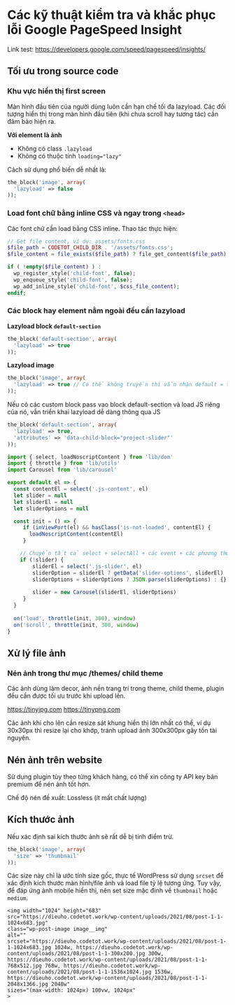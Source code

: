 # Các kỹ thuật kiểm tra và khắc phục lỗi Google PageSpeed Insight

Link test: https://developers.google.com/speed/pagespeed/insights/

## Tối ưu trong source code

### Khu vực hiển thị first screen

Màn hình đầu tiên của người dùng luôn cần hạn chế tối đa lazyload. Các đối tượng hiển thị trong màn hình đầu tiên (khi chưa scroll hay tương tác) cần đảm bảo hiện ra.

**Với element là ảnh**
- Không có class `.lazyload`
- Không có thuộc tính `loading="lazy"`

Cách sử dụng phổ biến dễ nhất là:

```php
the_block('image', array(
  'lazyload' => false
));
```

### Load font chữ bằng inline CSS và ngay trong `<head>`

Các font chữ cần load bằng CSS inline. Thao tác thực hiện:

```php
// Get file content, ví dụ: assets/fonts.css
$file_path = CODETOT_CHILD_DIR . '/assets/fonts.css';
$file_content = file_exists($file_path) ? file_get_content($file_path) : '';

if ( !empty($file_content) ) :
  wp_register_style('child-font', false);
  wp_enqueue_style('child-font', false);
  wp_add_inline_style('child-font', $css_file_content);
endif;
```

### Các block hay element nằm ngoài đều cần lazyload

**Lazyload block `default-section`**

```php
the_block('default-section', array(
  'lazyload' => true
));
```

**Lazyload image**

```php
the_block('image', array(
  'lazyload' => true // Có thể không truyền thì vẫn nhận default = true rồi
));
```

Nếu có các custom block pass vao block default-section và load JS riêng của nó, vẫn triển khai lazyload dễ dàng thông qua JS

```php
the_block('default-section', array(
  'lazyload' => true,
  'attributes' => 'data-child-block="project-slider"'
));
```

```js
import { select, loadNoscriptContent } from 'lib/dom'
import { throttle } from 'lib/utils'
import Carousel from 'lib/carousel'

export default el => {
  const contentEl = select('.js-content', el)
  let slider = null
  let sliderEl = null
  let sliderOptions = null

  const init = () => {
     if (inViewPort(el) && hasClass('is-not-loaded', contentEl) {
       loadNoscriptContent(contentEl)
     }

    // Chuyển tất cả select + selectAll + các event + các phương thức cần cho vào đây
    if (!slider) {
        sliderEl = select('.js-slider', el)
        sliderOption = sliderEl ? getData('slider-options', sliderEl) : null
        sliderOptions = sliderOptions ? JSON.parse(sliderOptions) : {}
        
        slider = new Carousel(sliderEl, sliderOptions)
     }
  }
  
  on('load', throttle(init, 300), window)
  on('scroll', throttle(init, 300, window)
}
```

## Xử lý file ảnh

### Nén ảnh trong thư mục /themes/ child theme

Các ảnh dùng làm decor, ảnh nền trang trí trong theme, child theme, plugin đều cần được tối ưu trước khi upload lên.

https://tinyjpg.com
https://tinypng.com

Các ảnh khi cho lên cần resize sát khung hiển thị lớn nhất có thể, ví dụ 30x30px thì resize lại cho khớp, tránh upload ảnh 300x300px gây tốn tài nguyên.

## Nén ảnh trên website

Sử dụng plugin tùy theo từng khách hàng, có thể xin công ty API key bản premium để nén ảnh tốt hơn.

Chế độ nén đề xuất: Lossless (ít mất chất lượng)

## Kích thước ảnh

Nếu xác định sai kích thước ảnh sẽ rất dễ bị tính điểm trừ.

```php
the_block('image', array(
  'size' => 'thumbnail'
));
```

Các size này chỉ là ước tính size gốc, thực tế WordPress sử dụng `srcset` để xác định kích thước màn hình/file ảnh và load file tỷ lệ tương ứng. Tuy vậy, để đáp ứng ảnh mobile hiển thị, nên set size mặc đinh về `thumbnail` hoặc `medium`.

```
<img width="1024" height="683" 
src="https://dieuho.codetot.work/wp-content/uploads/2021/08/post-1-1-1024x683.jpg" 
class="wp-post-image image__img" 
alt="" 
srcset="https://dieuho.codetot.work/wp-content/uploads/2021/08/post-1-1-1024x683.jpg 1024w, https://dieuho.codetot.work/wp-content/uploads/2021/08/post-1-1-300x200.jpg 300w, https://dieuho.codetot.work/wp-content/uploads/2021/08/post-1-1-768x512.jpg 768w, https://dieuho.codetot.work/wp-content/uploads/2021/08/post-1-1-1536x1024.jpg 1536w, https://dieuho.codetot.work/wp-content/uploads/2021/08/post-1-1-2048x1366.jpg 2048w" 
sizes="(max-width: 1024px) 100vw, 1024px"
>
```
